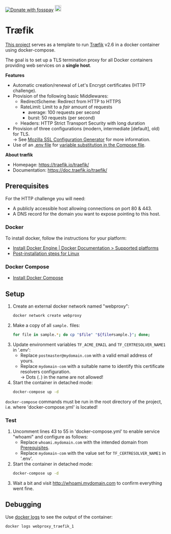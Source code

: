 <a href="https://benz0li.b-data.io/donate?project=2"><img src="https://benz0li.b-data.io/donate/static/donate-with-fosspay.png" alt="Donate with fosspay"></a> <a href="https://liberapay.com/benz0li/donate"><img src="https://liberapay.com/assets/widgets/donate.svg" alt="Donate using Liberapay" height="20"></a>

# Træfik

[This project](https://gitlab.com/b-data/docker/deployments/traefik) serves as
a template to run [Træfik](https://hub.docker.com/_/traefik) v2.6 in a docker
container using docker-compose.

The goal is to set up a TLS termination proxy for all Docker containers
providing web services on a **single host**.

**Features**

*  Automatic creation/renewal of Let's Encrypt certificates (HTTP challenge).
*  Provision of the following basic Middlewares:
    *  RedirectScheme: Redirect from HTTP to HTTPS
    *  RateLimit: Limit to a _fair_ amount of requests
        *  average: 100 requests per second
        *  burst: 50 requests (per second)
    *  Headers: HTTP Strict Transport Security with long duration
*  Provision of three configurations (modern, intermediate [default], old) for
   TLS.  
   → See [Mozilla SSL Configuration Generator](https://ssl-config.mozilla.org)
   for more information.
*  Use of an [.env file](https://docs.docker.com/compose/env-file/) for
   [variable substitution in the Compose file](https://docs.docker.com/compose/compose-file/#variable-substitution).
   

**About træfik**

*  Homepage: https://traefik.io/traefik/
*  Documentation: https://doc.traefik.io/traefik/

## Prerequisites

For the HTTP challenge you will need:

*  A publicly accessible host allowing connections on port 80 & 443.
*  A DNS record for the domain you want to expose pointing to this host.

### Docker

To install docker, follow the instructions for your platform:

*  [Install Docker Engine | Docker Documentation > Supported platforms](https://docs.docker.com/engine/install/#supported-platforms)
*  [Post-installation steps for Linux](https://docs.docker.com/engine/install/linux-postinstall/)

### Docker Compose

*  [Install Docker Compose](https://docs.docker.com/compose/install/)

## Setup

1.  Create an external docker network named "webproxy":  
    ```bash
    docker network create webproxy
    ```
1.  Make a copy of all `sample.` files:  
    ```bash
    for file in sample.*; do cp "$file" "${file#sample.}"; done;
    ```
3.  Update environment variables `TF_ACME_EMAIL` and `TF_CERTRESOLVER_NAME1` in
    '.env':
    *  Replace `postmaster@mydomain.com` with a valid email address of yours.
    *  Replace `mydomain-com` with a suitable name to identify this certificate
       resolvers configuration.  
       → Dots (`.`) in the name are not allowed!
5.  Start the container in detached mode:  
    ```bash
    docker-compose up -d
    ```

`docker-compose` commands must be run in the root directory of the project, i.e.
where 'docker-compose.yml' is located!

### Test

1.  Uncomment lines 43 to 55 in 'docker-compose.yml' to enable service "whoami"
    and configure as follows:
    *  Replace `whoami.mydomain.com` with the intended domain from
    [Prerequisites](#prerequisites).
    *  Replace `mydomain-com` with the value set for `TF_CERTRESOLVER_NAME1` in
    '.env'.
2.  Start the container in detached mode:  
    ```bash
    docker-compose up -d
    ```
3.  Wait a bit and visit http://whoami.mydomain.com to confirm everything went
fine.

## Debugging

Use [docker logs](https://docs.docker.com/engine/reference/commandline/logs/)
to see the output of the container:

```bash
docker logs webproxy_traefik_1
```
